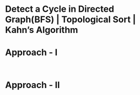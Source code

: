 # Detect a Cycle in Directed Graph(BFS) | Topological Sort | Kahn’s Algorithm


# Approach - I
```cpp



```


# Approach - II
```cpp



```